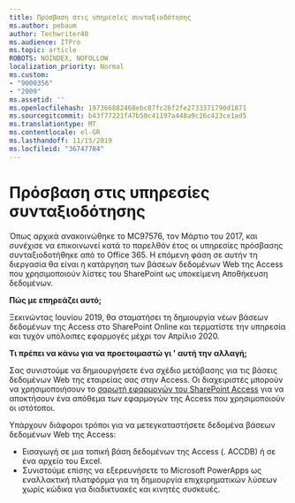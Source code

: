 ```yaml
---
title: Πρόσβαση στις υπηρεσίες συνταξιοδότησης
ms.author: pebaum
author: Techwriter40
ms.audience: ITPro
ms.topic: article
ROBOTS: NOINDEX, NOFOLLOW
localization_priority: Normal
ms.custom:
- "9000356"
- "2009"
ms.assetid: ''
ms.openlocfilehash: 197366882468ebc87fc26f2fe2733371790d1871
ms.sourcegitcommit: b43f77221f47b50c41197a448a9c26c423ce1ad5
ms.translationtype: MT
ms.contentlocale: el-GR
ms.lasthandoff: 11/15/2019
ms.locfileid: "36747784"
---
```

# <a name="access-services-retirement"></a>Πρόσβαση στις υπηρεσίες συνταξιοδότησης

Όπως αρχικά ανακοινώθηκε το MC97576, τον Μάρτιο του 2017, και συνέχισε να επικοινωνεί κατά το παρελθόν έτος οι υπηρεσίες πρόσβασης συνταξιοδοτήθηκε από το Office 365. Η επόμενη φάση σε αυτήν τη διεργασία θα είναι η κατάργηση των βάσεων δεδομένων Web της Access που χρησιμοποιούν λίστες του SharePoint ως υποκείμενη Αποθήκευση δεδομένων.

**Πώς με επηρεάζει αυτό;**

Ξεκινώντας Ιουνίου 2019, θα σταματήσει τη δημιουργία νέων βάσεων δεδομένων της Access στο SharePoint Online και τερματίστε την υπηρεσία και τυχόν υπόλοιπες εφαρμογές μέχρι τον Απρίλιο 2020.

**Τι πρέπει να κάνω για να προετοιμαστώ γι ' αυτή την αλλαγή;**

Σας συνιστούμε να δημιουργήσετε ένα σχέδιο μετάβασης για τις βάσεις δεδομένων Web της εταιρείας σας στην Access. Οι διαχειριστές μπορούν να χρησιμοποιήσουν το [σαρωτή εφαρμογών του SharePoint Access](https://github.com/SharePoint/PnP-Tools/tree/master/Solutions/SharePoint.AccessApp.Scanner) για να αποκτήσουν ένα απόθεμα των εφαρμογών της Access που χρησιμοποιούν οι ιστότοποι.

Υπάρχουν διάφοροι τρόποι για να μετεγκαταστήσετε δεδομένα βάσεων δεδομένων Web της Access:

- Εισαγωγή σε μια τοπική βάση δεδομένων της Access (. ACCDB) ή σε ένα αρχείο του Excel.
- Συνιστούμε επίσης να εξερευνήσετε το Microsoft PowerApps ως εναλλακτική πλατφόρμα για τη δημιουργία επιχειρηματικών λύσεων χωρίς κώδικα για διαδικτυακές και κινητές συσκευές.